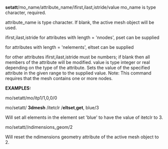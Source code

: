 **setatt**/mo\_name/attribute\_name/ifirst,ilast,istride/value
mo\_name is type character, required.

attribute\_name is type character. If blank, the active mesh object will be used.

ifirst,ilast,istride
for attributes with length = 'nnodes', pset can be supplied

for attributes with length = 'nelements', eltset can be supplied

for other attributes ifirst,ilast,istride must be numbers; if blank then
all members of the attribute will be modified.
value is type integer or real depending on the type of the attribute.
Sets the value of the specified attribute in the given range to the
supplied value.
Note: This command requires that the mesh contains one or more nodes.

**EXAMPLES:**

mo/setatt/mo/itp1/1,0,0/0

mo/setatt/ **3dmesh** /itetclr /**eltset**,**get**, blue/3

Will set all elements in the element set 'blue' to have the value of
itetclr to 3.

mo/setatt//ndimensions\_geom/2

Will reset the ndimensions geometry attribute of the active mesh object
to 2.
